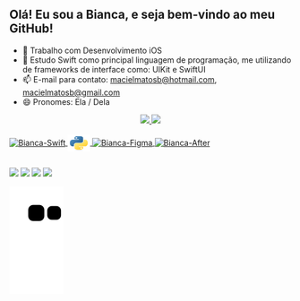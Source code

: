 ## Olá! Eu sou a Bianca, e seja bem-vindo ao meu GitHub!


- 🔭 Trabalho com Desenvolvimento iOS
- 🌱 Estudo Swift como principal linguagem de programação, me utilizando de frameworks de interface como: UIKit e SwiftUI
- 📫 E-mail para contato: macielmatosb@hotmail.com, macielmatosb@gmail.com
- 😄 Pronomes: Ela / Dela


<div align="center">
  <a href="https://github.com/BiancaMMatos">
  <img height="180em" src="https://github-readme-stats.vercel.app/api?username=BiancaMMatos&show_icons=true&theme=dracula&include_all_commits=true&count_private=true"/>
  <img height="180em" src="https://github-readme-stats.vercel.app/api/top-langs/?username=BiancaMMatos&layout=compact&langs_count=7&theme=dracula"/>
</div>
<div style="display: inline_block"><br>
  <img align="center" alt="Bianca-Swift" height="30" width="40" src="https://cdn.jsdelivr.net/gh/devicons/devicon/icons/swift/swift-original.svg" />
  
  <img align="center" alt="Bianca-Python" height="30" width="40" src="https://raw.githubusercontent.com/devicons/devicon/master/icons/python/python-original.svg">
  
  <img align="center" alt="Bianca-Figma" height="30" width="40" src="https://cdn.jsdelivr.net/gh/devicons/devicon/icons/figma/figma-original.svg" />
  
  
  <img align="center" alt="Bianca-After" height="30" width="40" src="https://cdn.jsdelivr.net/gh/devicons/devicon/icons/aftereffects/aftereffects-plain.svg" />
          
</div>
  
  ##
 
<div> 
  <a href="https://www.instagram.com/bianca.maciel.m_/" target="_blank"><img src="https://img.shields.io/badge/-Instagram-%23E4405F?style=for-the-badge&logo=instagram&logoColor=white" target="_blank"></a>
  <a href = "mailto:macielmatosb@gmail.com"><img src="https://img.shields.io/badge/-Gmail-%23333?style=for-the-badge&logo=gmail&logoColor=white" target="_blank"></a>
  <a href = "mailto:macielmatosb@hotmail.com"><img src="https://img.shields.io/badge/Microsoft_Outlook-0078D4?style=for-the-badge&logo=microsoft-outlook&logoColor=white"></a>
  <a href="https://www.linkedin.com/in/bianca-maciel-341684181/" target="_blank"><img src="https://img.shields.io/badge/-LinkedIn-%230077B5?style=for-the-badge&logo=linkedin&logoColor=white" target="_blank"></a> 
 
  ![Snake animation](https://github.com/rafaballerini/rafaballerini/blob/output/github-contribution-grid-snake.svg)
 
</div>
